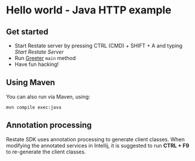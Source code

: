 # Hello world - Java HTTP example

## Get started

* Start Restate server by pressing CTRL (CMD) + SHIFT + A and typing _Start Restate Server_
* Run [Greeter](src/main/java/my/example/Greeter.java) `main` method
* Have fun hacking!

## Using Maven

You can also run via Maven, using:

```shell
mvn compile exec:java
```

## Annotation processing

Restate SDK uses annotation processing to generate client classes.
When modifying the annotated services in Intellij, it is suggested to run **CTRL + F9** to re-generate the client classes.
